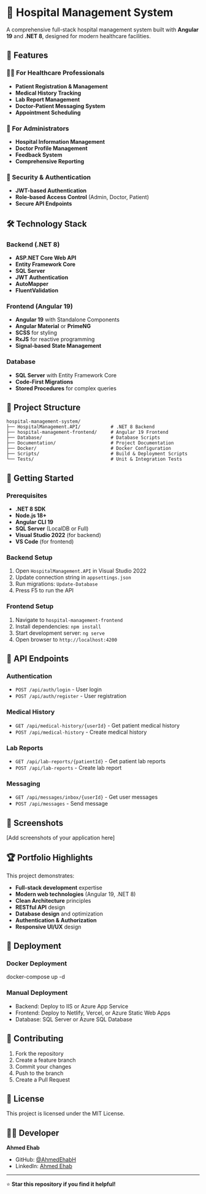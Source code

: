 # 🏥 Hospital Management System

A comprehensive full-stack hospital management system built with **Angular 19** and **.NET 8**, designed for modern healthcare facilities.

## 🚀 Features

### 👨‍⚕️ For Healthcare Professionals
- **Patient Registration & Management**
- **Medical History Tracking**
- **Lab Report Management**
- **Doctor-Patient Messaging System**
- **Appointment Scheduling**

### 🏥 For Administrators
- **Hospital Information Management**
- **Doctor Profile Management**
- **Feedback System**
- **Comprehensive Reporting**

### 🔐 Security & Authentication
- **JWT-based Authentication**
- **Role-based Access Control** (Admin, Doctor, Patient)
- **Secure API Endpoints**

## 🛠️ Technology Stack

### Backend (.NET 8)
- **ASP.NET Core Web API**
- **Entity Framework Core**
- **SQL Server**
- **JWT Authentication**
- **AutoMapper**
- **FluentValidation**

### Frontend (Angular 19)
- **Angular 19** with Standalone Components
- **Angular Material** or **PrimeNG**
- **SCSS** for styling
- **RxJS** for reactive programming
- **Signal-based State Management**

### Database
- **SQL Server** with Entity Framework Core
- **Code-First Migrations**
- **Stored Procedures** for complex queries

## 📁 Project Structure

```plaintext
hospital-management-system/
├── HospitalManagement.API/           # .NET 8 Backend
├── hospital-management-frontend/     # Angular 19 Frontend
├── Database/                         # Database Scripts
├── Documentation/                    # Project Documentation
├── Docker/                           # Docker Configuration
├── Scripts/                          # Build & Deployment Scripts
└── Tests/                            # Unit & Integration Tests
```

## 🚀 Getting Started

### Prerequisites
- **.NET 8 SDK**
- **Node.js 18+**
- **Angular CLI 19**
- **SQL Server** (LocalDB or Full)
- **Visual Studio 2022** (for backend)
- **VS Code** (for frontend)

### Backend Setup
1. Open `HospitalManagement.API` in Visual Studio 2022
2. Update connection string in `appsettings.json`
3. Run migrations: `Update-Database`
4. Press F5 to run the API

### Frontend Setup
1. Navigate to `hospital-management-frontend`
2. Install dependencies: `npm install`
3. Start development server: `ng serve`
4. Open browser to `http://localhost:4200`

## 🔧 API Endpoints

### Authentication
- `POST /api/auth/login` - User login
- `POST /api/auth/register` - User registration

### Medical History
- `GET /api/medical-history/{userId}` - Get patient medical history
- `POST /api/medical-history` - Create medical history

### Lab Reports
- `GET /api/lab-reports/{patientId}` - Get patient lab reports
- `POST /api/lab-reports` - Create lab report

### Messaging
- `GET /api/messages/inbox/{userId}` - Get user messages
- `POST /api/messages` - Send message

## 📱 Screenshots

[Add screenshots of your application here]

## 🏆 Portfolio Highlights

This project demonstrates:
- **Full-stack development** expertise
- **Modern web technologies** (Angular 19, .NET 8)
- **Clean Architecture** principles
- **RESTful API** design
- **Database design** and optimization
- **Authentication & Authorization**
- **Responsive UI/UX** design

## 🚀 Deployment

### Docker Deployment
docker-compose up -d


### Manual Deployment
- Backend: Deploy to IIS or Azure App Service
- Frontend: Deploy to Netlify, Vercel, or Azure Static Web Apps
- Database: SQL Server or Azure SQL Database

## 🤝 Contributing

1. Fork the repository
2. Create a feature branch
3. Commit your changes
4. Push to the branch
5. Create a Pull Request

## 📄 License

This project is licensed under the MIT License.

## 👨‍💻 Developer

**Ahmed Ehab**
- GitHub: [@AhmedEhabH](https://github.com/AhmedEhabH)
- LinkedIn: [Ahmed Ehab](https://www.linkedin.com/in/ahmed-e-407654103/)

---

⭐ **Star this repository if you find it helpful!**
